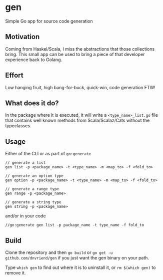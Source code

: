 # gen
Simple Go app for source code generation

## Motivation
Coming from Haskel/Scala, I miss the abstractions that those collections bring. This small app can be used
to bring a piece of that developer experience back to Golang.

## Effort
Low hanging fruit, high bang-for-buck, quick-win, code generation FTW!

## What does it do?
In the package where it is executed, it will write a `<type_name>_list.go` file that contains well known methods from Scala/Scalaz/Cats without the typeclasses.

## Usage

Either of the CLI or as part of `go:generate`

```
// generate a list 
gen list -p <package_name> -t <type_name> -m <map_to> -f <fold_to>

// generate an option type
gen option -p <package_name> -t <type_name> -m <map_to> -f <fold_to>

// generate a range type
gen range -p <package_name>

// generate a string type
gen string -p <package_name>
```

and/or in your code

```
//go:generate gen list -p package_name -t type_name -f fold_to
```

## Build
Clone the repository and then `go build` or `go get -u github.com/dnvriend/gen` if you just want the gen binary on your path.

Type `which gen` to find out where it is to uninstall it, or `rm $(which gen)` to remove it.


